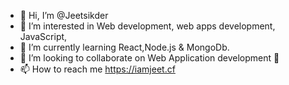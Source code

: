 - 👋 Hi, I’m @Jeetsikder
- 👀 I’m interested in Web development, web apps development, JavaScript,
- 🌱 I’m currently learning React,Node.js & MongoDb.
- 💞️ I’m looking to collaborate on Web Application development 💞️
- 📫 How to reach me https://iamjeet.cf

<!---
Jeetsikder/Jeetsikder is a ✨ special ✨ repository because its `README.md` (this file) appears on your GitHub profile.
You can click the Preview link to take a look at your changes.
--->
